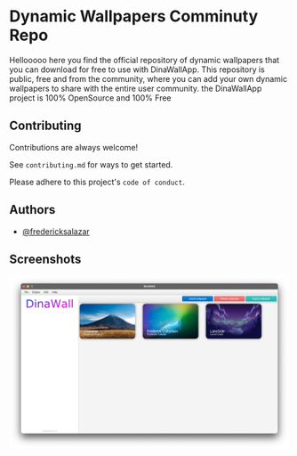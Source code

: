 
# Dynamic Wallpapers Comminuty Repo

Hellooooo here you find the official repository of dynamic wallpapers that you can download for free to use with DinaWallApp. This repository is public, free and from the community, where you can add your own dynamic wallpapers to share with the entire user community. the DinaWallApp project is 100% OpenSource and 100% Free

## Contributing

Contributions are always welcome!

See `contributing.md` for ways to get started.

Please adhere to this project's `code of conduct`.


## Authors

- [@fredericksalazar](https://www.github.com/fredericksalazar)


## Screenshots

![App Screenshot](https://github.com/fredericksalazar/dinawall_app/blob/master/img/DinaWallApp_0.1.png)

